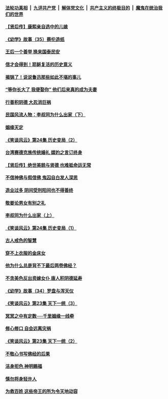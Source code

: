####  [法轮功真相](../../../../basic/blob/master/README.md?t=08212113) &nbsp;|&nbsp; [九评共产党](../../../../9ping.md/blob/master/README.md?t=08212113) &nbsp;|&nbsp; [解体党文化](../../../../jtdwh.md/blob/master/README.md?t=08212113)  &nbsp;|&nbsp; [共产主义的终极目的](../../../../gczydzjmd.md/blob/master/README.md?t=08212113) &nbsp;|&nbsp; [魔鬼在统治我们的世界](../../../../mgztzwmdsj.md/blob/master/README.md?t=08212113) 

#### [【贤后传】康熙亲自选中的儿媳](../pages/prog647/a102648586.md?t=08212113) 

#### [《幼学》故事（35）蔡伦造纸](../pages/prog647/a102648569.md?t=08212113) 

#### [王后一个善举 换来国泰民安](../pages/prog647/a102648357.md?t=08212113) 

#### [信才会得到！耶稣复活的历史意义](../pages/prog647/a102648280.md?t=08212113) 

#### [揭锅了！说说鲁迅那些如此不堪的事儿](../pages/prog647/a102647672.md?t=08212113) 

#### [“等你长大了 我便娶你” 他们后来真的成为夫妻](../pages/prog647/a102647657.md?t=08212113) 

#### [行善积阴德 大忍消巨祸](../pages/prog647/a102647644.md?t=08212113) 

#### [民国风流人物：李叔同为什么出家（下）](../pages/prog647/a102647636.md?t=08212113) 

#### [姻缘天定](../pages/prog647/a102646895.md?t=08212113) 

#### [《笑谈风云》第24集 历史变局（2）](../pages/prog647/a102646879.md?t=08212113) 

#### [台湾赛德克族传统婚礼 媒妁之言订终身](../pages/prog647/a102646649.md?t=08212113) 

#### [【贤后传】绝世美貌与贤德 也难抵命运无常](../pages/prog647/a102646047.md?t=08212113) 

#### [不信神佛与假信佛 鬼囚自白发人深思](../pages/prog647/a102646033.md?t=08212113) 

#### [造业过多 阴间受刑阳间也不得善终](../pages/prog647/a102646010.md?t=08212113) 

#### [敬姜论男女有别之礼](../pages/prog647/a102645258.md?t=08212113) 

#### [李叔同为什么出家（上）](../pages/prog647/a102645242.md?t=08212113) 

#### [《笑谈风云》第24集 历史变局（1）](../pages/prog647/a102645211.md?t=08212113) 

#### [古人戒色的智慧](../pages/prog647/a102644639.md?t=08212113) 

#### [穿不上衣服的金床女](../pages/prog647/a102644620.md?t=08212113) 

#### [他为什么总是背不下最后两卷佛经？](../pages/prog647/a102644587.md?t=08212113) 

#### [不贪美色反出资嫁女仆 唐人积阴德延寿](../pages/prog647/a102643957.md?t=08212113) 

#### [《幼学》故事（34）罗盘与浑天仪](../pages/prog647/a102643951.md?t=08212113) 

#### [《笑谈风云》第23集 天下一统（3）](../pages/prog647/a102643937.md?t=08212113) 

#### [冥冥之中有定数──千里姻缘一线牵](../pages/prog647/a102643074.md?t=08212113) 

#### [修心修口 自会远离灾祸](../pages/prog647/a102643036.md?t=08212113) 

#### [《笑谈风云》第23集 天下一统（2）](../pages/prog647/a102643014.md?t=08212113) 

#### [不敬心书写佛经的后果](../pages/prog647/a102642368.md?t=08212113) 

#### [洁身拒色 神明赐福](../pages/prog647/a102642363.md?t=08212113) 

#### [慎勿将身轻许人](../pages/prog647/a102642222.md?t=08212113) 

#### [为救百姓 这些帝王的所为令天地动容](../pages/prog647/a102642052.md?t=08212113) 

